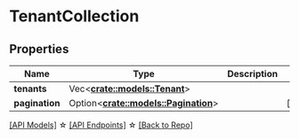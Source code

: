 # TenantCollection

## Properties

Name | Type | Description | Notes
------------ | ------------- | ------------- | -------------
**tenants** | Vec<**[crate::models::Tenant](Tenant.md)**> |  | 
**pagination** | Option<[**crate::models::Pagination**](Pagination.md)> |  | [optional]

[[API Models]](./README.md#documentation-for-models) ☆ [[API Endpoints]](./README.md#documentation-for-api-endpoints) ☆ [[Back to Repo]](./README.md)


